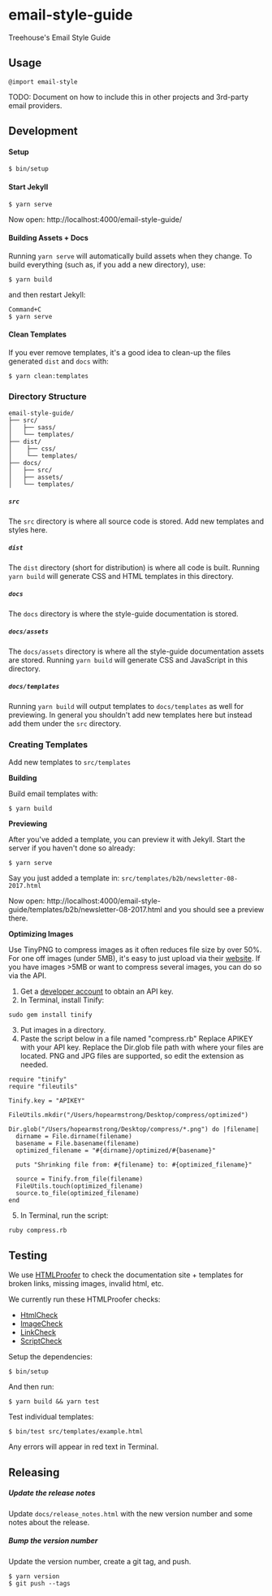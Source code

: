 # email-style-guide
Treehouse's Email Style Guide

## Usage

```
@import email-style
```

TODO: Document on how to include this in other projects and 3rd-party email providers.

## Development

#### Setup

```
$ bin/setup
```

#### Start Jekyll

```
$ yarn serve
```

Now open: http://localhost:4000/email-style-guide/

#### Building Assets + Docs

Running `yarn serve` will automatically build assets when they change. To build everything (such as, if you add a new directory), use:

```
$ yarn build
```

and then restart Jekyll:

```
Command+C
$ yarn serve
```

#### Clean Templates

If you ever remove templates, it's a good idea to clean-up the files generated `dist` and `docs` with:

```
$ yarn clean:templates
```


### Directory Structure

```
email-style-guide/
├── src/
│   ├── sass/
│   └── templates/
├── dist/
│    ├── css/
│    └── templates/
├── docs/
│   ├── src/
│   ├── assets/
│   └── templates/
```

#####  `src`

The `src` directory is where all source code is stored. Add new templates and styles here.

##### `dist`

The `dist` directory (short for distribution) is where all code is built. Running `yarn build` will generate CSS and HTML templates in this directory.

##### `docs`

The `docs` directory is where the style-guide documentation is stored.

##### `docs/assets`

The `docs/assets` directory is where all the style-guide documentation assets are stored.  Running `yarn build` will generate CSS and JavaScript in this directory.

##### `docs/templates`

Running `yarn build` will output templates to `docs/templates` as well for previewing.  In general you shouldn't add new templates here but instead add them under the `src` directory.

### Creating Templates

Add new templates to `src/templates`

**Building**

Build email templates with:

```
$ yarn build
```

**Previewing**

After you've added a template, you can preview it with Jekyll. Start the server if you haven't done so already:

```
$ yarn serve
```

Say you just added a template in: `src/templates/b2b/newsletter-08-2017.html`

Now open: http://localhost:4000/email-style-guide/templates/b2b/newsletter-08-2017.html and you should see a preview there.

**Optimizing Images**

Use TinyPNG to compress images as it often reduces file size by over 50%. For one off images (under 5MB), it's easy to just upload via their [website](https://tinypng.com/). If you have images >5MB or want to compress several images, you can do so via the API.

1. Get a [developer account](https://tinypng.com/developers) to obtain an API key.
2. In Terminal, install Tinify:
```
sudo gem install tinify
```
3. Put images in a directory.
4. Paste the script below in a file named "compress.rb" Replace APIKEY with your API key. Replace the Dir.glob file path with where your files are located. PNG and JPG files are supported, so edit the extension as needed.
```
require "tinify"
require "fileutils"

Tinify.key = "APIKEY"

FileUtils.mkdir("/Users/hopearmstrong/Desktop/compress/optimized")

Dir.glob("/Users/hopearmstrong/Desktop/compress/*.png") do |filename|
  dirname = File.dirname(filename)
  basename = File.basename(filename)
  optimized_filename = "#{dirname}/optimized/#{basename}"

  puts "Shrinking file from: #{filename} to: #{optimized_filename}"
  
  source = Tinify.from_file(filename)
  FileUtils.touch(optimized_filename)
  source.to_file(optimized_filename)
end
```
5. In Terminal, run the script:
```
ruby compress.rb
```
## Testing

We use [HTMLProofer](https://github.com/gjtorikian/html-proofer) to check the documentation site + templates for broken links, missing images, invalid html, etc.

We currently run these HTMLProofer checks:

* [HtmlCheck](https://github.com/gjtorikian/html-proofer#html)
* [ImageCheck](https://github.com/gjtorikian/html-proofer#images)
* [LinkCheck](https://github.com/gjtorikian/html-proofer#links)
* [ScriptCheck](https://github.com/gjtorikian/html-proofer#scripts)

Setup the dependencies:

```
$ bin/setup
```

And then run:

```
$ yarn build && yarn test
```

Test individual templates:

```
$ bin/test src/templates/example.html
```

Any errors will appear in red text in Terminal.

## Releasing

##### Update the release notes

Update `docs/release_notes.html` with the new version number and some notes about the release.

##### Bump the version number

Update the version number, create a git tag, and push.

```
$ yarn version
$ git push --tags
```
